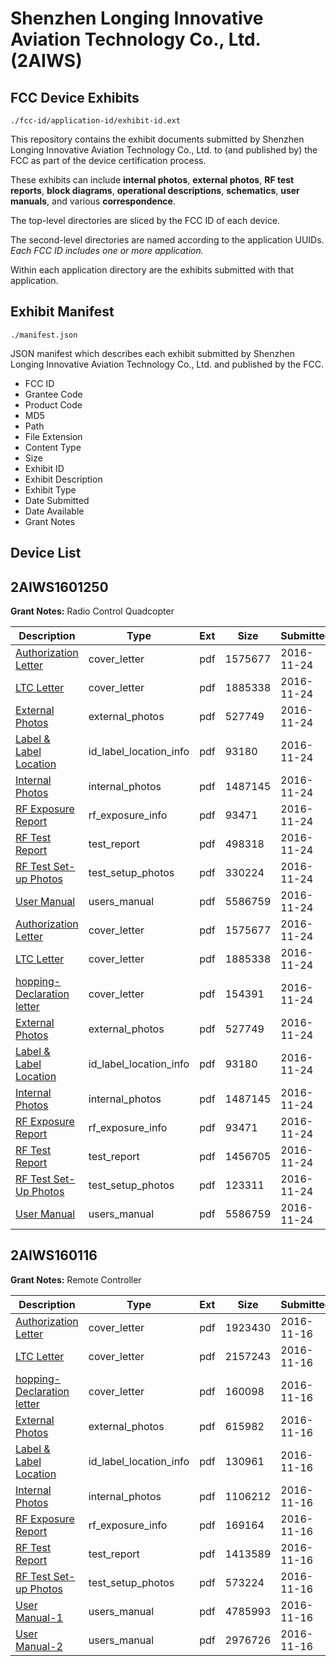 # Shenzhen Longing Innovative Aviation Technology Co., Ltd. (2AIWS)
## FCC Device Exhibits

```
./fcc-id/application-id/exhibit-id.ext
```

This repository contains the exhibit documents submitted by Shenzhen Longing Innovative Aviation Technology Co., Ltd. to (and published by) the FCC as part of the device certification process.

These exhibits can include **internal photos**, **external photos**, **RF test reports**, **block diagrams**, **operational descriptions**, **schematics**, **user manuals**, and various **correspondence**.

The top-level directories are sliced by the FCC ID of each device.

The second-level directories are named according to the application UUIDs. *Each FCC ID includes one or more application.*

Within each application directory are the exhibits submitted with that application. 

## Exhibit Manifest

```
./manifest.json
```

JSON manifest which describes each exhibit submitted by Shenzhen Longing Innovative Aviation Technology Co., Ltd. and published by the FCC.

- FCC ID
- Grantee Code
- Product Code
- MD5
- Path
- File Extension
- Content Type
- Size
- Exhibit ID
- Exhibit Description
- Exhibit Type
- Date Submitted
- Date Available
- Grant Notes

## Device List
## 2AIWS1601250
**Grant Notes:** Radio Control Quadcopter

| Description | Type | Ext | Size | Submitted | Available |
| ----------- | ---- | --- | ---- | --------- | --------- |
| [Authorization Letter](2AIWS1601250/8422ce79a84d91697b36804508fb5d01/3205596.pdf) | cover_letter | pdf | 1575677 | 2016-11-24 | 2016-11-24 |
| [LTC Letter](2AIWS1601250/8422ce79a84d91697b36804508fb5d01/3205597.pdf) | cover_letter | pdf | 1885338 | 2016-11-24 | 2016-11-24 |
| [External Photos](2AIWS1601250/8422ce79a84d91697b36804508fb5d01/3205599.pdf) | external_photos | pdf | 527749 | 2016-11-24 | 2016-11-24 |
| [Label & Label Location](2AIWS1601250/8422ce79a84d91697b36804508fb5d01/3205600.pdf) | id_label_location_info | pdf | 93180 | 2016-11-24 | 2016-11-24 |
| [Internal Photos](2AIWS1601250/8422ce79a84d91697b36804508fb5d01/3205601.pdf) | internal_photos | pdf | 1487145 | 2016-11-24 | 2016-11-24 |
| [RF Exposure Report](2AIWS1601250/8422ce79a84d91697b36804508fb5d01/3205603.pdf) | rf_exposure_info | pdf | 93471 | 2016-11-24 | 2016-11-24 |
| [RF Test Report](2AIWS1601250/8422ce79a84d91697b36804508fb5d01/3205629.pdf) | test_report | pdf | 498318 | 2016-11-24 | 2016-11-24 |
| [RF Test Set-up Photos](2AIWS1601250/8422ce79a84d91697b36804508fb5d01/3205630.pdf) | test_setup_photos | pdf | 330224 | 2016-11-24 | 2016-11-24 |
| [User Manual](2AIWS1601250/8422ce79a84d91697b36804508fb5d01/3205607.pdf) | users_manual | pdf | 5586759 | 2016-11-24 | 2016-11-24 |
| [Authorization Letter](2AIWS1601250/91263df5813ab971fce88a9d67b88dc3/3205596.pdf) | cover_letter | pdf | 1575677 | 2016-11-24 | 2016-11-24 |
| [LTC Letter](2AIWS1601250/91263df5813ab971fce88a9d67b88dc3/3205597.pdf) | cover_letter | pdf | 1885338 | 2016-11-24 | 2016-11-24 |
| [hopping-Declaration  letter](2AIWS1601250/91263df5813ab971fce88a9d67b88dc3/3205598.pdf) | cover_letter | pdf | 154391 | 2016-11-24 | 2016-11-24 |
| [External Photos](2AIWS1601250/91263df5813ab971fce88a9d67b88dc3/3205599.pdf) | external_photos | pdf | 527749 | 2016-11-24 | 2016-11-24 |
| [Label & Label Location](2AIWS1601250/91263df5813ab971fce88a9d67b88dc3/3205600.pdf) | id_label_location_info | pdf | 93180 | 2016-11-24 | 2016-11-24 |
| [Internal Photos](2AIWS1601250/91263df5813ab971fce88a9d67b88dc3/3205601.pdf) | internal_photos | pdf | 1487145 | 2016-11-24 | 2016-11-24 |
| [RF Exposure Report](2AIWS1601250/91263df5813ab971fce88a9d67b88dc3/3205603.pdf) | rf_exposure_info | pdf | 93471 | 2016-11-24 | 2016-11-24 |
| [RF Test Report](2AIWS1601250/91263df5813ab971fce88a9d67b88dc3/3205605.pdf) | test_report | pdf | 1456705 | 2016-11-24 | 2016-11-24 |
| [RF Test Set-Up Photos](2AIWS1601250/91263df5813ab971fce88a9d67b88dc3/3205606.pdf) | test_setup_photos | pdf | 123311 | 2016-11-24 | 2016-11-24 |
| [User Manual](2AIWS1601250/91263df5813ab971fce88a9d67b88dc3/3205607.pdf) | users_manual | pdf | 5586759 | 2016-11-24 | 2016-11-24 |
## 2AIWS160116
**Grant Notes:** Remote Controller

| Description | Type | Ext | Size | Submitted | Available |
| ----------- | ---- | --- | ---- | --------- | --------- |
| [Authorization Letter](2AIWS160116/b8a4f2efefb08c5d56b97767576e48a5/3197312.pdf) | cover_letter | pdf | 1923430 | 2016-11-16 | 2016-11-16 |
| [LTC Letter](2AIWS160116/b8a4f2efefb08c5d56b97767576e48a5/3197313.pdf) | cover_letter | pdf | 2157243 | 2016-11-16 | 2016-11-16 |
| [hopping-Declaration  letter](2AIWS160116/b8a4f2efefb08c5d56b97767576e48a5/3197314.pdf) | cover_letter | pdf | 160098 | 2016-11-16 | 2016-11-16 |
| [External Photos](2AIWS160116/b8a4f2efefb08c5d56b97767576e48a5/3197315.pdf) | external_photos | pdf | 615982 | 2016-11-16 | 2016-11-16 |
| [Label & Label Location](2AIWS160116/b8a4f2efefb08c5d56b97767576e48a5/3197316.pdf) | id_label_location_info | pdf | 130961 | 2016-11-16 | 2016-11-16 |
| [Internal Photos](2AIWS160116/b8a4f2efefb08c5d56b97767576e48a5/3197317.pdf) | internal_photos | pdf | 1106212 | 2016-11-16 | 2016-11-16 |
| [RF Exposure Report](2AIWS160116/b8a4f2efefb08c5d56b97767576e48a5/3197319.pdf) | rf_exposure_info | pdf | 169164 | 2016-11-16 | 2016-11-16 |
| [RF Test Report](2AIWS160116/b8a4f2efefb08c5d56b97767576e48a5/3197323.pdf) | test_report | pdf | 1413589 | 2016-11-16 | 2016-11-16 |
| [RF Test Set-up Photos](2AIWS160116/b8a4f2efefb08c5d56b97767576e48a5/3197324.pdf) | test_setup_photos | pdf | 573224 | 2016-11-16 | 2016-11-16 |
| [User Manual-1](2AIWS160116/b8a4f2efefb08c5d56b97767576e48a5/3197321.pdf) | users_manual | pdf | 4785993 | 2016-11-16 | 2016-11-16 |
| [User Manual-2](2AIWS160116/b8a4f2efefb08c5d56b97767576e48a5/3197322.pdf) | users_manual | pdf | 2976726 | 2016-11-16 | 2016-11-16 |
